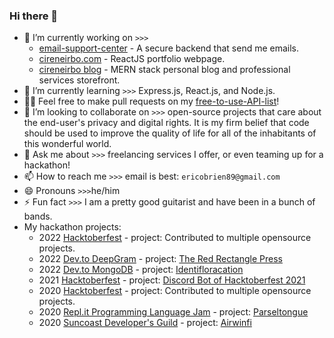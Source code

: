 ### Hi there 👋


- 🔭 I’m currently working on `>>>` 
    - [email-support-center](https://github.com/cireneirbo/email-support-center) - A secure backend that send me emails.
    - [cireneirbo.com](https://github.com/cireneirbo/cireneirbo.com) - ReactJS portfolio webpage.
    - [cireneirbo blog]() - MERN stack personal blog and professional services storefront.
- 🌱 I’m currently learning `>>>` Express.js, React.js, and Node.js.
- 🐱‍🏍 Feel free to make pull requests on my [free-to-use-API-list](https://github.com/cireneirbo/free-to-use-API-list)!
- 👯 I’m looking to collaborate on `>>>` open-source projects that care about the end-user's privacy and digital rights. It is my firm belief that code should be used to improve the quality of life for all of the inhabitants of this wonderful world.
- 💬 Ask me about `>>>` freelancing services I offer, or even teaming up for a hackathon!
- 📫 How to reach me `>>>` email is best: `ericobrien89@gmail.com`
- 😄 Pronouns `>>>`he/him
- ⚡ Fun fact `>>>` I am a pretty good guitarist and have been in a bunch of bands.
- My hackathon projects:
    - 2022 [Hacktoberfest](https://www.digitalocean.com/blog/hacktoberfest-2022-recap) - project: Contributed to multiple opensource projects.
    - 2022 [Dev.to DeepGram](https://developers.deepgram.com/events/dev-to-hackathon-2022/) - project: [The Red Rectangle Press](https://github.com/cireneirbo/the-red-rectangle-press)
    - 2022 [Dev.to MongoDB](https://dev.to/devteam/announcing-the-mongodb-atlas-hackathon-on-dev-4b6m) - project: [Identifloracation](https://github.com/cireneirbo/identi-flora-cation)
    - 2021 [Hacktoberfest](https://www.digitalocean.com/blog/hacktoberfest-is-back-2021) - project: [Discord Bot of Hacktoberfest 2021](https://github.com/cireneirbo/discord-bot-of-hacktoberfest-2021)
    - 2020 [Hacktoberfest](https://www.digitalocean.com/blog/announcing-hacktoberfest-2020) - project: Contributed to multiple opensource projects.
    - 2020 [Repl.it Programming Language Jam](https://replit.com/talk/announcements/Programming-Language-Jam-Let-the-hacking-begin/49105) - project: [Parseltongue](https://github.com/cireneirbo/parseltongue)
    - 2020 [Suncoast Developer's Guild](https://hack.suncoast.io/) - project: [Airwinfi](https://github.com/cireneirbo/airwinfi)
